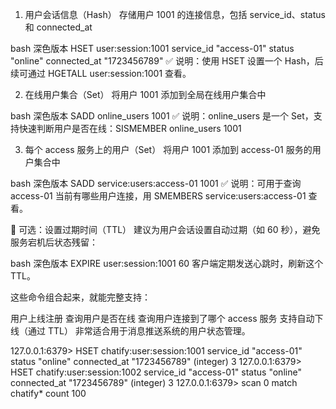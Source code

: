 


1. 用户会话信息（Hash）
存储用户 1001 的连接信息，包括 service_id、status 和 connected_at

bash
深色版本
HSET user:session:1001 service_id "access-01" status "online" connected_at "1723456789"
✅ 说明：使用 HSET 设置一个 Hash，后续可通过 HGETALL user:session:1001 查看。

2. 在线用户集合（Set）
将用户 1001 添加到全局在线用户集合中

bash
深色版本
SADD online_users 1001
✅ 说明：online_users 是一个 Set，支持快速判断用户是否在线：SISMEMBER online_users 1001

3. 每个 access 服务上的用户（Set）
将用户 1001 添加到 access-01 服务的用户集合中

bash
深色版本
SADD service:users:access-01 1001
✅ 说明：可用于查询 access-01 当前有哪些用户连接，用 SMEMBERS service:users:access-01 查看。

🔁 可选：设置过期时间（TTL）
建议为用户会话设置自动过期（如 60 秒），避免服务宕机后状态残留：

bash
深色版本
EXPIRE user:session:1001 60
客户端定期发送心跳时，刷新这个 TTL。

这些命令组合起来，就能完整支持：

用户上线注册
查询用户是否在线
查询用户连接到了哪个 access 服务
支持自动下线（通过 TTL）
非常适合用于消息推送系统的用户状态管理。



127.0.0.1:6379> HSET chatify:user:session:1001 service_id "access-01" status "online" connected_at "1723456789"
(integer) 3
127.0.0.1:6379> HSET chatify:user:session:1002 service_id "access-01" status "online" connected_at "1723456789"
(integer) 3
127.0.0.1:6379> scan 0 match chatify* count 100
